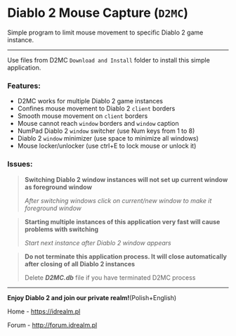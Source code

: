 # Diablo 2 Mouse Capture (`D2MC`)

Simple program to limit mouse movement to specific Diablo 2 game instance.

_________________
Use files from D2MC `Download and Install` folder to install this simple application.


### Features:
- D2MC works for multiple Diablo 2 game instances
- Confines mouse movement to Diablo 2 `client` borders
- Smooth mouse movement on `client` borders
- Mouse cannot reach `window` borders and `window` caption
- NumPad Diablo 2 `window` switcher (use Num keys from 1 to 8)
- Diablo 2 `window` minimizer (use space to minimize all windows)
- Mouse locker/unlocker (use ctrl+E to lock mouse or unlock it)

### Issues:

> **Switching Diablo 2 window instances will not set up current window as foreground window**
>
> *After switching windows click on current/new window to make it foreground window*

> **Starting multiple instances of this application very fast will cause problems with switching**
>
> *Start next instance after Diablo 2 window appears*

> **Do not terminate this application process. It will close automatically after closing of all Diablo 2 instances**
>
> Delete ***D2MC.db*** file if you have terminated D2MC process

__________________
**Enjoy Diablo 2 and join our private realm!**(Polish+English)

Home - https://idrealm.pl

Forum - http://forum.idrealm.pl